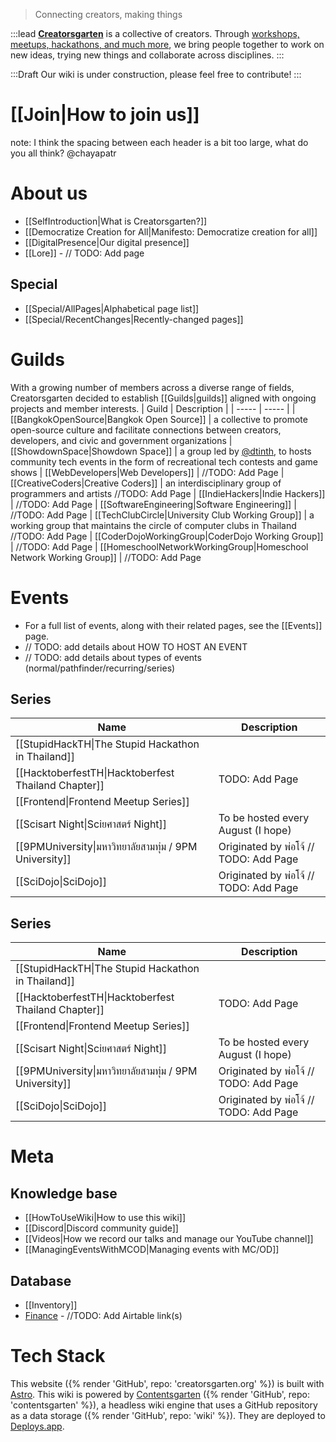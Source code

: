 > Connecting creators, making things

:::lead
**[Creatorsgarten](https://creatorsgarten.org/)** is a collective of creators. Through [workshops, meetups, hackathons, and much more](https://creatorsgarten.org/events/), we bring people together to work on new ideas, trying new things and collaborate across disciplines.
:::

:::Draft
Our wiki is under construction, please feel free to contribute!
:::

# [[Join|How to join us]]

note: I think the spacing between each header is a bit too large, what do you all think? @chayapatr

# About us

- [[SelfIntroduction|What is Creatorsgarten?]]
- [[Democratize Creation for All|Manifesto: Democratize creation for all]]
- [[DigitalPresence|Our digital presence]]
- [[Lore]] - // TODO: Add page

## Special
- [[Special/AllPages|Alphabetical page list]]
- [[Special/RecentChanges|Recently-changed pages]]

# Guilds

With a growing number of members across a diverse range of fields, Creatorsgarten decided to establish [[Guilds|guilds]] aligned with ongoing projects and member interests.
| Guild | Description |
| ----- | ----- |
| [[BangkokOpenSource\|Bangkok Open Source]] | a collective to promote open-source culture and facilitate connections between creators, developers, and civic and government organizations
| [[ShowdownSpace\|Showdown Space]] | a group led by [@dtinth](https://github.com/dtinth), to hosts community tech events in the form of recreational tech contests and game shows
| [[WebDevelopers\|Web Developers]] | //TODO: Add Page
| [[CreativeCoders\|Creative Coders]] | an interdisciplinary group of programmers and artists  //TODO: Add Page
| [[IndieHackers\|Indie Hackers]] | //TODO: Add Page
| [[SoftwareEngineering\|Software Engineering]] | //TODO: Add Page
| [[TechClubCircle\|University Club Working Group]] | a working group that maintains the circle of computer clubs in Thailand //TODO: Add Page
| [[CoderDojoWorkingGroup\|CoderDojo Working Group]] | //TODO: Add Page
| [[HomeschoolNetworkWorkingGroup\|Homeschool Network Working Group]] | //TODO: Add Page

# Events

- For a full list of events, along with their related pages, see the [[Events]] page.
- // TODO: add details about HOW TO HOST AN EVENT
- // TODO: add details about types of events (normal/pathfinder/recurring/series)

## Series
| Name | Description |
| ----- | ----- |
| [[StupidHackTH\|The Stupid Hackathon in Thailand]]
| [[HacktoberfestTH\|Hacktoberfest Thailand Chapter]] | TODO: Add Page
| [[Frontend\|Frontend Meetup Series]]
| [[Scisart Night\|Sciยศาสตร์ Night]] | To be hosted every August (I hope)
| [[9PMUniversity\|มหาวิทยาลัยสามทุ่ม / 9PM University]] | Originated by พ่อโจ้ // TODO: Add Page
| [[SciDojo\|SciDojo]] | Originated by พ่อโจ้ // TODO: Add Page

## Series
| Name | Description |
| ----- | ----- |
| [[StupidHackTH\|The Stupid Hackathon in Thailand]]
| [[HacktoberfestTH\|Hacktoberfest Thailand Chapter]] | TODO: Add Page
| [[Frontend\|Frontend Meetup Series]]
| [[Scisart Night\|Sciยศาสตร์ Night]] | To be hosted every August (I hope)
| [[9PMUniversity\|มหาวิทยาลัยสามทุ่ม / 9PM University]] | Originated by พ่อโจ้ // TODO: Add Page
| [[SciDojo\|SciDojo]] | Originated by พ่อโจ้ // TODO: Add Page

# Meta

## Knowledge base
- [[HowToUseWiki|How to use this wiki]]
- [[Discord|Discord community guide]]
- [[Videos|How we record our talks and manage our YouTube channel]]
- [[ManagingEventsWithMCOD|Managing events with MC/OD]]

## Database
- [[Inventory]]
- [Finance]() - //TODO: Add Airtable link(s)

# Tech Stack

This website ({% render 'GitHub', repo: 'creatorsgarten.org' %}) is built with [Astro](https://astro.build/).
This wiki is powered by [Contentsgarten](https://contentsgarten.netlify.app/wiki/MainPage) ({% render 'GitHub', repo: 'contentsgarten' %}), a headless wiki engine that uses a GitHub repository as a data storage ({% render 'GitHub', repo: 'wiki' %}).
They are deployed to [Deploys.app](https://www.deploys.app/).